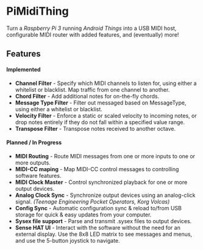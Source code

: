 # PiMidiThing
Turn a *Raspberry Pi 3* running *Android Things* into a USB MIDI host, configurable MIDI router with added features, and (eventually) more!

## Features
#### Implemented
* **Channel Filter** - Specify which MIDI channels to listen for, using either a whitelist or blacklist. Map traffic from one channel to another.
* **Chord Filter** - Add additional notes for on-the-fly chords.
* **Message Type Filter** - Filter out messaged based on MessageType, using either a whitelist or blacklist.
* **Velocity Filter** - Enforce a static or scaled velocity to incoming notes, or drop notes entirely if they do not fall within a specified value range.
* **Transpose Filter** - Transpose notes received to another octave.
#### Planned / In Progress
* **MIDI Routing** - Route MIDI messages from one or more inputs to one or more outputs.
* **MIDI-CC maping** - Map MIDI-CC control messages to controlling software features.
* **MIDI Clock Master** - Control synchronized playback for one or more output devices.
* **Analog Clock Sync** - Synchronize output devices using an analog-click signal. *(Teenage Engineering Pocket Operators, Korg Volcas)*
* **Config Sync** - Automatic configuration sync & reload to/from USB storage for quick & easy updates from your computer.
* **Sysex file support** - Parse and transmit .sysex files to output devices.
* **Sense HAT UI** - Interact with the software without the need for an external display. Use the 8x8 LED matrix to see messages and menus, and use the 5-button joystick to navigate.
